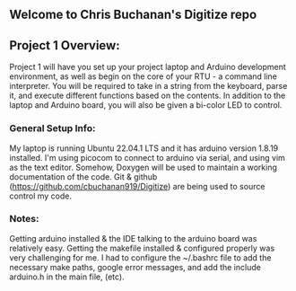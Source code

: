 ## Welcome to Chris Buchanan's Digitize repo

## Project 1 Overview:
Project 1 will have you set up your project laptop and Arduino development environment, as well as begin on the core of your RTU - a command line interpreter. You will be required to take in a string from the keyboard, parse it, and execute different functions based on the contents. In addition to the laptop and Arduino board, you will also be given a bi-color LED to control.

### General Setup Info:
My laptop is running Ubuntu 22.04.1 LTS and it has arduino version 1.8.19 installed. I'm using picocom to connect to arduino via serial, and using vim as the text editor. Somehow, Doxygen will be used to maintain a working documentation of the code. Git & github (https://github.com/cbuchanan919/Digitize) are being used to source control my code.

### Notes:
Getting arduino installed & the IDE talking to the arduino board was relatively easy. Getting the makefile installed & configured properly was very challenging for me. I had to configure the ~/.bashrc file to add the necessary make paths, google error messages, and add the include arduino.h in the main file, (etc).



